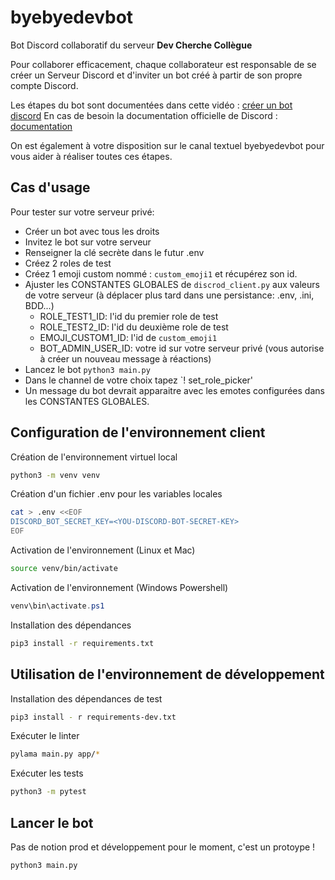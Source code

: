 # byebyedevbot

Bot Discord collaboratif du serveur **Dev Cherche Collègue**

Pour collaborer efficacement, chaque collaborateur est responsable de se créer un Serveur Discord et d'inviter un bot créé à partir de son propre compte Discord.

Les étapes du bot sont documentées dans cette vidéo : [créer un bot discord](https://www.youtube.com/watch?v=AeCytN_eQII)
En cas de besoin la documentation officielle de Discord : [documentation](https://discord.com/developers/docs/intro)

On est également à votre disposition sur le canal textuel byebyedevbot pour vous aider à réaliser toutes ces étapes.


## Cas d'usage
Pour tester sur votre serveur privé:
- Créer un bot avec tous les droits
- Invitez le bot sur votre serveur
- Renseigner la clé secrète dans le futur .env
- Créez 2 roles de test
- Créez 1 emoji custom nommé : `custom_emoji1` et récupérez son id.
- Ajuster les CONSTANTES GLOBALES de `discrod_client.py` aux valeurs de votre serveur (à déplacer plus tard dans une persistance: .env, .ini, BDD...)
  - ROLE_TEST1_ID: l'id du premier role de test
  - ROLE_TEST2_ID: l'id du deuxième role de test
  - EMOJI_CUSTOM1_ID: l'id de `custom_emoji1`
  - BOT_ADMIN_USER_ID: votre id sur votre serveur privé (vous autorise à créer un nouveau message à réactions)
- Lancez le bot `python3 main.py`
- Dans le channel de votre choix tapez `! set_role_picker'
- Un message du bot devrait apparaitre avec les emotes configurées dans les CONSTANTES GLOBALES.

## Configuration de l'environnement client

Création de l'environnement virtuel local

```bash
python3 -m venv venv
```

Création d'un fichier .env pour les variables locales

```bash
cat > .env <<EOF
DISCORD_BOT_SECRET_KEY=<YOU-DISCORD-BOT-SECRET-KEY>
EOF
```

Activation de l'environnement (Linux et Mac)

```bash
source venv/bin/activate
```

Activation de l'environnement (Windows Powershell)

```powershell
venv\bin\activate.ps1
```

Installation des dépendances

```bash
pip3 install -r requirements.txt
```

## Utilisation de l'environnement de développement


Installation des dépendances de test

```bash
pip3 install - r requirements-dev.txt
```

Exécuter le linter

```bash
pylama main.py app/*
```

Exécuter les tests

```bash
python3 -m pytest
```

## Lancer le bot
Pas de notion prod et développement pour le moment, c'est un protoype !

```
python3 main.py
```

